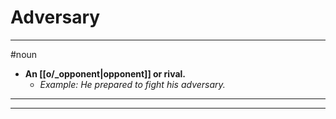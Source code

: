 # Adversary
---
#noun
- **An [[o/_opponent|opponent]] or rival.**
	- _Example: He prepared to fight his adversary._
---
---
